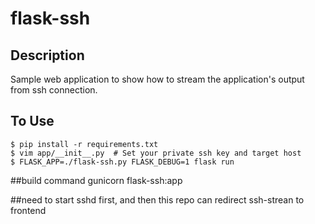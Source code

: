 # flask-ssh

## **Description**
Sample web application to show how to stream the application's output from ssh connection.

## **To Use**
```
$ pip install -r requirements.txt
$ vim app/__init__.py  # Set your private ssh key and target host
$ FLASK_APP=./flask-ssh.py FLASK_DEBUG=1 flask run
```

##build command
gunicorn flask-ssh:app

##need to start sshd first, and then this repo can redirect ssh-strean to frontend
